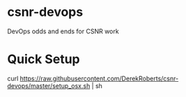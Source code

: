 # csnr-devops
DevOps odds and ends for CSNR work

# Quick Setup
curl https://raw.githubusercontent.com/DerekRoberts/csnr-devops/master/setup_osx.sh | sh
